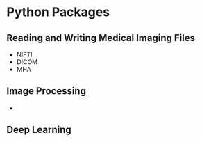 # Python Packages

## Reading and Writing Medical Imaging Files

* NIFTI
* DICOM
* MHA

## Image Processing

* 

## Deep Learning